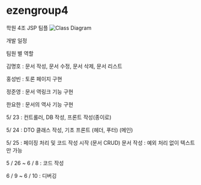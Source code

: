 # ezengroup4
학원 4조 JSP 팀플
![Class Diagram](https://user-images.githubusercontent.com/78428879/169782516-b17920f3-cc8f-479c-8146-4f4df1fd3a01.png)

개발 일정

팀원 별 역할

김명호  : 문서 작성, 문서 수정, 문서 삭제, 문서 리스트

홍성빈 : 토론 페이지 구현

정준영 : 문서 역링크 기능 구현

한요한 : 문서의 역사 기능 구현

5/ 23 : 컨트롤러, DB 작성, 프론트 작성(종이로)

5/ 24 : DTO 클래스 작성,  기초 프론트 (헤더, 푸터) (메인)

5/ 25 : 페이징 처리 및 코드 작성 시작 (문서 CRUD)
문서 작성 : 예외 처리 없이 텍스트만 가능

5 / 26 
~
6 / 8
: 코드 작성

6 / 9 ~ 6 / 10 : 디버깅




